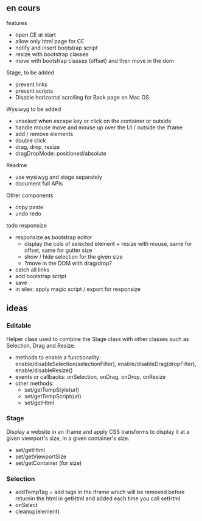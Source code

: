 
## en cours

features

* open CE at start
* allow only html page for CE
* notify and insert bootstrap script
* resize with bootstrap classes
* move with bootstrap classes (offset) and then move in the dom

Stage, to be added

* prevent links
* prevent scripts
* Disable horizontal scrolling for Back page on Mac OS

Wysiwyg to be added

* unselect when escape key or click on the container or outside
* handle mouse move and mouse up over the UI / outside the iframe
* add / remove elements
* double click
* drag, drop, resize
* dragDropMode: positioned/absolute

Readme

* use wysiwyg and stage separately
* document full APIs

Other components

* copy paste
* undo redo


todo responsize

* responsize as bootstrap editor
  * display the cols of selected element + resize with mouse, same for offset, same for gutter size
  * show / hide selection for the given size
  * ?move in the DOM with drag/drop?
* catch all links
* add bootstrap script
* save
* in silex: apply magic script / export for responsize

## ideas

### Editable

Helper class used to combine the Stage class with other classes such as Selection, Drag and Resize.

* methods to enable a functionality: enable/disableSelection(selectionFilter), enable/disableDrag(dropFilter), enable/disableResize()
* events or callbacks: onSelection, onDrag, onDrop, onResize
* other methods:
  * set/getTempStyle(url)
  * set/getTempScript(url)
  * set/getHtml

### Stage

Display a website in an iframe and apply CSS transforms to display it at a given viewport's size, in a given container's size.

* set/getHtml
* set/getViewportSize
* set/getContainer (for size)

### Selection

* addTempTag = add tags in the iframe which will be removed before returnin the html in getHtml and added each time you call setHtml
* onSelect
* cleanup(element)


